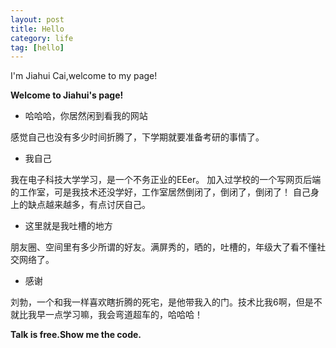 ```yaml
---
layout: post
title: Hello
category: life
tag: [hello]
---
```


I'm Jiahui Cai,welcome to my page!


**Welcome to Jiahui's page!**

* 哈哈哈，你居然闲到看我的网站

感觉自己也没有多少时间折腾了，下学期就要准备考研的事情了。

* 我自己

我在电子科技大学学习，是一个不务正业的EEer。
加入过学校的一个写网页后端的工作室，可是我技术还没学好，工作室居然倒闭了，倒闭了，倒闭了！
自己身上的缺点越来越多，有点讨厌自己。

* 这里就是我吐槽的地方

朋友圈、空间里有多少所谓的好友。满屏秀的，晒的，吐槽的，年级大了看不懂社交网络了。

* 感谢

刘勃，一个和我一样喜欢瞎折腾的死宅，是他带我入的门。技术比我6啊，但是不就比我早一点学习嘛，我会弯道超车的，哈哈哈！


**Talk is free.Show me the code.**
